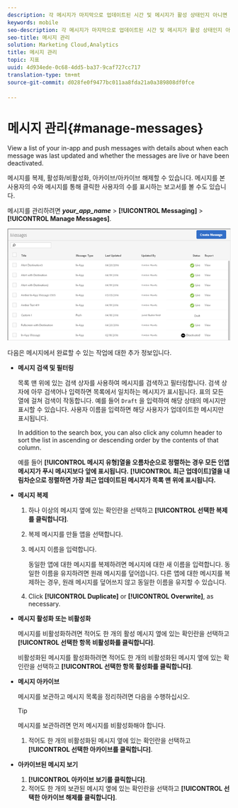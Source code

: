 ```yaml
---
description: 각 메시지가 마지막으로 업데이트된 시간 및 메시지가 활성 상태인지 아니면 비활성 상태인지에 대한 세부 정보를 사용하여 인앱 푸시 메시지 목록을 봅니다.
keywords: mobile
seo-description: 각 메시지가 마지막으로 업데이트된 시간 및 메시지가 활성 상태인지 아니면 비활성 상태인지에 대한 세부 정보를 사용하여 인앱 푸시 메시지 목록을 봅니다.
seo-title: 메시지 관리
solution: Marketing Cloud,Analytics
title: 메시지 관리
topic: 지표
uuid: 4d934ede-0c68-4dd5-ba37-9caf727cc717
translation-type: tm+mt
source-git-commit: d028fe0f9477bc011aa8fda21a0a389808df0fce

---
```



# 메시지 관리{#manage-messages}

View a list of your in-app and push messages with details about when each message was last updated and whether the messages are live or have been deactivated.

메시지를 복제, 활성화/비활성화, 아카이브/아카이브 해제할 수 있습니다. 메시지를 본 사용자의 수와 메시지를 통해 클릭한 사용자의 수를 표시하는 보고서를 볼 수도 있습니다.

메시지를 관리하려면 ***your_app_name*** &gt; **[!UICONTROL Messaging]** &gt; **[!UICONTROL Manage Messages]**.

![](assets/manage_messages.png)

다음은 메시지에서 완료할 수 있는 작업에 대한 추가 정보입니다.

* **메시지 검색 및 필터링**

   목록 맨 위에 있는 검색 상자를 사용하여 메시지를 검색하고 필터링합니다. 검색 상자에 아무 검색어나 입력하면 목록에서 일치하는 메시지가 표시됩니다. 표의 모든 열에 걸쳐 검색이 작동합니다. 예를 들어 `Draft` 을 입력하여 해당 상태의 메시지만 표시할 수 있습니다. 사용자 이름을 입력하면 해당 사용자가 업데이트한 메시지만 표시됩니다.

   In addition to the search box, you can also click any column header to sort the list in ascending or descending order by the contents of that column.

   예를 들어 **[!UICONTROL 메시지 유형]열을 오름차순으로 정렬하는 경우 모든 인앱 메시지가 푸시 메시지보다 앞에 표시됩니다.** **[!UICONTROL 최근 업데이트]열을 내림차순으로 정렬하면 가장 최근 업데이트된 메시지가 목록 맨 위에 표시됩니다.**

* **메시지 복제**

   1. 하나 이상의 메시지 옆에 있는 확인란을 선택하고 **[!UICONTROL 선택한 복제를 클릭합니다]**.
   1. 복제 메시지를 만들 앱을 선택합니다.
   1. 메시지 이름을 입력합니다.

      동일한 앱에 대한 메시지를 복제하려면 메시지에 대한 새 이름을 입력합니다. 동일한 이름을 유지하려면 원래 메시지를 덮어씁니다. 다른 앱에 대한 메시지를 복제하는 경우, 원래 메시지를 덮어쓰지 않고 동일한 이름을 유지할 수 있습니다.

   1. Click **[!UICONTROL Duplicate]** or **[!UICONTROL Overwrite]**, as necessary.

* **메시지 활성화 또는 비활성화**

   메시지를 비활성화하려면 적어도 한 개의 활성 메시지 옆에 있는 확인란을 선택하고 **[!UICONTROL 선택한 항목 비활성화를 클릭합니다]**.

   비활성화된 메시지를 활성화하려면 적어도 한 개의 비활성화된 메시지 옆에 있는 확인란을 선택하고 **[!UICONTROL 선택한 항목 활성화를 클릭합니다]**.

* **메시지 아카이브**

   메시지를 보관하고 메시지 목록을 정리하려면 다음을 수행하십시오.

   >[!TIP]
   >
   >메시지를 보관하려면 먼저 메시지를 비활성화해야 합니다.

   1. 적어도 한 개의 비활성화된 메시지 옆에 있는 확인란을 선택하고 **[!UICONTROL 선택한 아카이브를 클릭합니다]**.

* **아카이브된 메시지 보기**

   1. **[!UICONTROL 아카이브 보기를 클릭합니다]**.
   1. 적어도 한 개의 보관된 메시지 옆에 있는 확인란을 선택하고 **[!UICONTROL 선택한 아카이브 해제를 클릭합니다]**.

